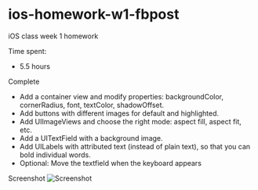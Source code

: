 ios-homework-w1-fbpost
======================

iOS class week 1 homework

Time spent: 
* 5.5 hours

Complete
* Add a container view and modify properties: backgroundColor, cornerRadius, font, textColor, shadowOffset.
* Add buttons with different images for default and highlighted.
* Add UIImageViews and choose the right mode: aspect fill, aspect fit, etc.
* Add a UITextField with a background image.
* Add UILabels with attributed text (instead of plain text), so that you can bold individual words.
* Optional: Move the textfield when the keyboard appears


Screenshot
![Screenshot](http://full/path/to/img.jpg "Optional title")